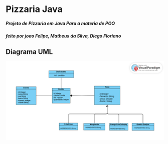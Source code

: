 # Pizzaria Java
##### Projeto de Pizzaria em Java Para a materia de POO 
##### feito por joao Felipe, Matheus da Silva, Diego Floriano
## Diagrama UML
<img src="/img/DiagramadeClassePizzaria.png"  width="900px" alt="imc-img">

